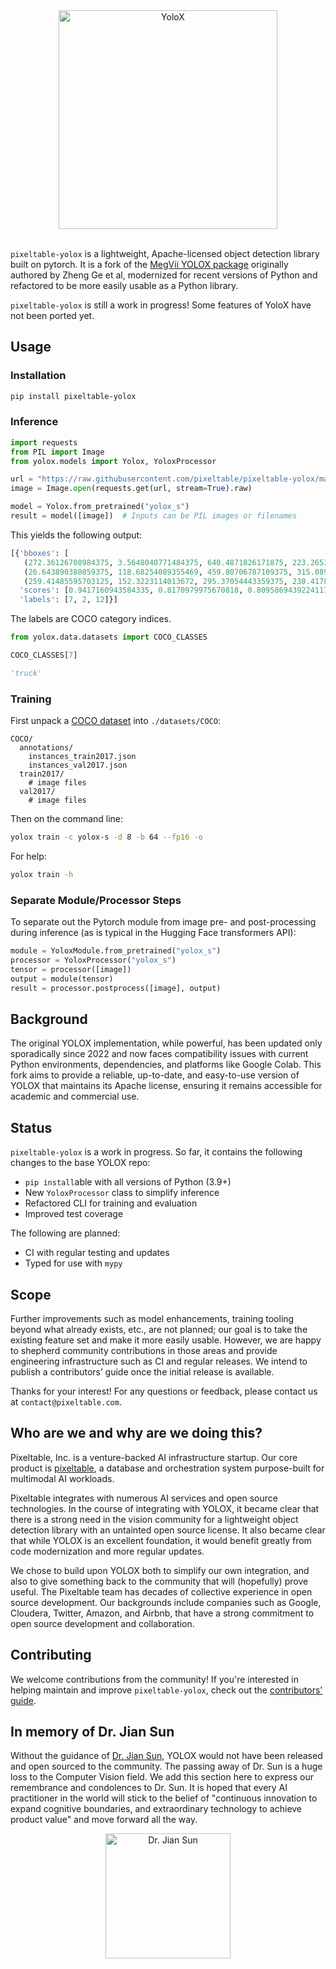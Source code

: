 <div align="center">
<img src="https://raw.githubusercontent.com/pixeltable/pixeltable-yolox/main/assets/logo.png"
     alt="YoloX" width="350"></div>
<br>

`pixeltable-yolox` is a lightweight, Apache-licensed object detection library built on pytorch. It is a fork of the
[MegVii YOLOX package](https://github.com/Megvii-BaseDetection/YOLOX) originally authored by Zheng Ge et al,
modernized for recent versions of Python and refactored to be more easily usable as a Python library.

`pixeltable-yolox` is still a work in progress! Some features of YoloX have not been ported yet.

## Usage

### Installation

```bash
pip install pixeltable-yolox
```

### Inference

```python
import requests
from PIL import Image
from yolox.models import Yolox, YoloxProcessor

url = "https://raw.githubusercontent.com/pixeltable/pixeltable-yolox/main/tests/data/000000000001.jpg"
image = Image.open(requests.get(url, stream=True).raw)

model = Yolox.from_pretrained("yolox_s")
result = model([image])  # Inputs can be PIL images or filenames
```

This yields the following output:

```python
[{'bboxes': [
   (272.36126708984375, 3.5648040771484375, 640.4871826171875, 223.2653350830078),
   (26.643890380859375, 118.68254089355469, 459.80706787109375, 315.089111328125),
   (259.41485595703125, 152.3223114013672, 295.37054443359375, 230.41783142089844)],
  'scores': [0.9417160943584335, 0.8170979975670818, 0.8095869439224117],
  'labels': [7, 2, 12]}]
```

The labels are COCO category indices.

```python
from yolox.data.datasets import COCO_CLASSES

COCO_CLASSES[7]
```

```python
'truck'
```

### Training

First unpack a [COCO dataset](https://cocodataset.org) into `./datasets/COCO`:

```text
COCO/
  annotations/
    instances_train2017.json
    instances_val2017.json
  train2017/
    # image files
  val2017/
    # image files
```

Then on the command line:

```bash
yolox train -c yolox-s -d 8 -b 64 --fp16 -o
```

For help:

```bash
yolox train -h
```

### Separate Module/Processor Steps

To separate out the Pytorch module from image pre- and post-processing during inference (as is typical in the Hugging
Face transformers API):

```python
module = YoloxModule.from_pretrained("yolox_s")
processor = YoloxProcessor("yolox_s")
tensor = processor([image])
output = module(tensor)
result = processor.postprocess([image], output)
```

## Background

The original YOLOX implementation, while powerful, has been updated only sporadically since 2022 and now faces
compatibility issues with current Python environments, dependencies, and platforms like Google Colab. This fork aims
to provide a reliable, up-to-date, and easy-to-use version of YOLOX that maintains its Apache license, ensuring it
remains accessible for academic and commercial use.

## Status

`pixeltable-yolox` is a work in progress. So far, it contains the following changes to the base YOLOX repo:

- `pip install`able with all versions of Python (3.9+)
- New `YoloxProcessor` class to simplify inference
- Refactored CLI for training and evaluation
- Improved test coverage

The following are planned:

- CI with regular testing and updates
- Typed for use with `mypy`

## Scope

Further improvements such as model enhancements, training tooling beyond what already exists, etc., are not planned;
our goal is to take the existing feature set and make it more easily usable. However, we are happy to shepherd community
contributions in those areas and provide engineering infrastructure such as CI and regular releases. We intend to
publish a contributors’ guide once the initial release is available.

Thanks for your interest! For any questions or feedback, please contact us at `contact@pixeltable.com`.

## Who are we and why are we doing this?

Pixeltable, Inc. is a venture-backed AI infrastructure startup. Our core product is
[pixeltable](https://github.com/pixeltable/pixeltable), a database and orchestration system purpose-built for
multimodal AI workloads.

Pixeltable integrates with numerous AI services and open source technologies. In the course of integrating with YOLOX,
it became clear that there is a strong need in the vision community for a lightweight object detection library with an
untainted open source license. It also became clear that while YOLOX is an excellent foundation, it would benefit
greatly from code modernization and more regular updates.

We chose to build upon YOLOX both to simplify our own integration, and also to give something back to the community
that will (hopefully) prove useful. The Pixeltable team has decades of collective experience in open source development.
Our backgrounds include companies such as Google, Cloudera, Twitter, Amazon, and Airbnb, that have a strong commitment
to open source development and collaboration.

## Contributing

We welcome contributions from the community! If you're interested in helping maintain and improve `pixeltable-yolox`,
check out the [contributors' guide](https://github.com/pixeltable/pixeltable-yolox/blob/main/CONTRIBUTING.md).

## In memory of Dr. Jian Sun

Without the guidance of [Dr. Jian Sun](https://scholar.google.com/citations?user=ALVSZAYAAAAJ), YOLOX would not have
been released and open sourced to the community.
The passing away of Dr. Sun is a huge loss to the Computer Vision field. We add this section here to express our
remembrance and condolences to Dr. Sun.
It is hoped that every AI practitioner in the world will stick to the belief of "continuous innovation to expand
cognitive boundaries, and extraordinary technology to achieve product value" and move forward all the way.

<div align="center">
<img src="https://raw.githubusercontent.com/pixeltable/pixeltable-yolox/main/assets/sunjian.png"
     alt="Dr. Jian Sun" width="200">
</div>
